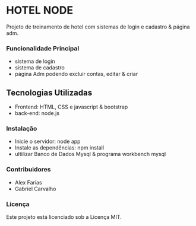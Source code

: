 # HOTEL NODE 

Projeto de treinamento de hotel com sistemas de login e cadastro & página adm.

### Funcionalidade Principal

- sistema de login
-  sistema de cadastro
-  página Adm podendo excluir contas, editar & criar
  
## Tecnologias Utilizadas

- Frontend: HTML, CSS e javascript & bootstrap
- back-end: node.js

### Instalação 
- Inicie o servidor: node app
- Instale as dependências: npm install
- ultilizar Banco de Dados Mysql & programa workbench mysql

### Contribuidores
- Alex Farias
- Gabriel Carvalho

### Licença
Este projeto está licenciado sob a Licença MIT.
  
